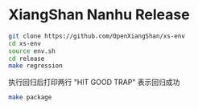 XiangShan Nanhu Release
==================

```sh
git clone https://github.com/OpenXiangShan/xs-env
cd xs-env
source env.sh
cd release
make regression
```

执行回归后打印两行 "HIT GOOD TRAP" 表示回归成功

```sh
make package
```